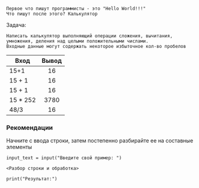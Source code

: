 
```
Первое что пишут программисты - это "Hello World!!!"
Что пишут после этого? Калькулятор
```

Задача:
```
Написать калькулятор выполняющий операции сложения, вычитания, умножения, деления над целыми положительными числами.
Входные данные могут содержать некоторое избыточное кол-во пробелов
```

|    Вход       |        Вывод       |
| ------------- |:------------------:|
| 15+1 | 16 |
| 15      + 1  | 16 |
| 15 +       1  | 16  |
| 15 * 252 | 3780 |
| 48/3 | 16 |


### Рекомендации
Начните с ввода строки, затем постепенно разбирайте ее на составные элементы
```
input_text = input("Введите свой пример: ")

<Разбор строки и обработка>

print("Результат:")
```